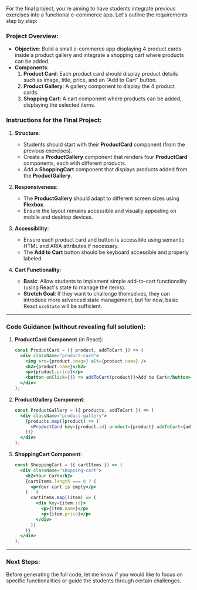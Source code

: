 For the final project, you're aiming to have students integrate previous exercises into a functional e-commerce app. Let's outline the requirements step by step:

### Project Overview:
- **Objective**: Build a small e-commerce app displaying 4 product cards inside a product gallery and integrate a shopping cart where products can be added.
- **Components**:
  1. **Product Card**: Each product card should display product details such as image, title, price, and an "Add to Cart" button.
  2. **Product Gallery**: A gallery component to display the 4 product cards.
  3. **Shopping Cart**: A cart component where products can be added, displaying the selected items.

### Instructions for the Final Project:
1. **Structure**:
   - Students should start with their **ProductCard** component (from the previous exercises).
   - Create a **ProductGallery** component that renders four **ProductCard** components, each with different products.
   - Add a **ShoppingCart** component that displays products added from the **ProductGallery**.
   
2. **Responsiveness**:
   - The **ProductGallery** should adapt to different screen sizes using **Flexbox**.
   - Ensure the layout remains accessible and visually appealing on mobile and desktop devices.
   
3. **Accessibility**:
   - Ensure each product card and button is accessible using semantic HTML and ARIA attributes if necessary.
   - The **Add to Cart** button should be keyboard accessible and properly labeled.

4. **Cart Functionality**:
   - **Basic**: Allow students to implement simple add-to-cart functionality (using React's state to manage the items).
   - **Stretch Goal**: If they want to challenge themselves, they can introduce more advanced state management, but for now, basic React `useState` will be sufficient.

---

### Code Guidance (without revealing full solution):
1. **ProductCard Component** (in React):
   ```jsx
   const ProductCard = ({ product, addToCart }) => (
     <div className="product-card">
       <img src={product.image} alt={product.name} />
       <h2>{product.name}</h2>
       <p>{product.price}</p>
       <button onClick={() => addToCart(product)}>Add to Cart</button>
     </div>
   );
   ```

2. **ProductGallery Component**:
   ```jsx
   const ProductGallery = ({ products, addToCart }) => (
     <div className="product-gallery">
       {products.map((product) => (
         <ProductCard key={product.id} product={product} addToCart={addToCart} />
       ))}
     </div>
   );
   ```

3. **ShoppingCart Component**:
   ```jsx
   const ShoppingCart = ({ cartItems }) => (
     <div className="shopping-cart">
       <h2>Your Cart</h2>
       {cartItems.length === 0 ? (
         <p>Your cart is empty</p>
       ) : (
         cartItems.map((item) => (
           <div key={item.id}>
             <p>{item.name}</p>
             <p>{item.price}</p>
           </div>
         ))
       )}
     </div>
   );
   ```

---

### Next Steps:
Before generating the full code, let me know if you would like to focus on specific functionalities or guide the students through certain challenges.